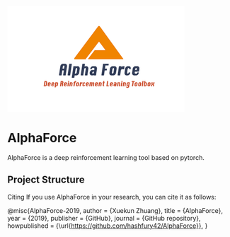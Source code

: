 
![image](https://github.com/hashfury42/AlphaForce/blob/master/alphaforce.png)
# AlphaForce
AlphaForce is a deep reinforcement learning tool based on pytorch.

## Project Structure



Citing
If you use AlphaForce in your research, you can cite it as follows:

@misc{AlphaForce-2019,
    author = {Xuekun Zhuang},
    title = {AlphaForce},
    year = {2019},
    publisher = {GitHub},
    journal = {GitHub repository},
    howpublished = {\url{https://github.com/hashfury42/AlphaForce}},
}